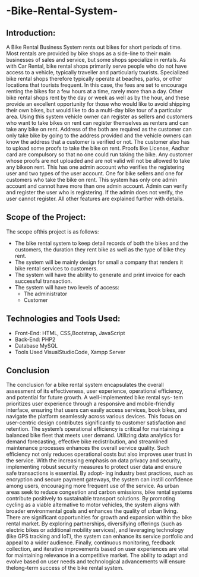 # -Bike-Rental-System-
## Introduction:
A Bike Rental Business System rents out bikes for short periods of time. Most rentals are
provided by bike shops as a side-line to their main businesses of sales and service, but some shops
specialize in rentals. As with Car Rental, bike rental shops primarily serve people who do not have
access to a vehicle, typically traveller and particularly tourists. Specialized bike rental shops
therefore typically operate at beaches, parks, or other locations that tourists frequent. In this case,
the fees are set to encourage renting the bikes for a few hours at a time, rarely more than a day.
Other bike rental shops rent by the day or week as well as by the hour, and these provide an
excellent opportunity for those who would like to avoid shipping their own bikes, but would like
to do a multi-day bike tour of a particular area. Using this system vehicle owner can register as
sellers and customers who want to take bikes on rent can register themselves as renters and can
take any bike on rent. Address of the both are required as the customer can only take bike by going
to the address provided and the vehicle owners can know the address that a customer is verified or
not. The customer also has to upload some proofs to take the bike on rent. Proofs like License,
Aadhar card are compulsory so that no one could run taking the bike. Any customer whose
proofs are not uploaded and are not valid will not be allowed to take any bikeon rent. This has one
admin account who verifies the registering user and two types of the user account. One for bike
sellers and one for customers who take the bike on rent. This system has only one admin
account and cannot have more than one admin account. Admin can verify and register the user
who is registering. If the admin does not verify, the user cannot register. All other features are
explained further with details.
## Scope of the Project:
The scope ofthis project is as follows:
- The bike rental system to keep detail records of both the bikes and the customers,
the duration they rent bike as well as the type of bike they rent.
- The system will be mainly design for small a company that renders it bike rental services to
customers.
- The system will have the ability to generate and print invoice for each successful transaction.
- The system will have two levels of access:
  - The administrator
  - Customer
## Technologies and Tools Used:
- Front-End:
    HTML, CSS,Bootstrap, JavaScript
- Back-End:
    PHP2
- Database MySQL
- Tools Used
    VisualStudioCode, Xampp Server
## Conclusion
The conclusion for a bike rental system encapsulates the overall assessment of its effectiveness, user
experience, operational efficiency, and potential for future growth. A well-implemented bike rental
sys- tem prioritizes user experience through a responsive and mobile-friendly interface, ensuring that
users can easily access services, book bikes, and navigate the platform seamlessly across various
devices. This focus on user-centric design contributes significantly to customer satisfaction and
retention. The system’s operational efficiency is critical for maintaining a balanced bike fleet that
meets user demand. Utilizing data analytics for demand forecasting, effective bike redistribution,
and streamlined maintenance processes enhances the overall service quality. Such efficiency not
only reduces operational costs but also improves user trust in the service. With the increasing
emphasis on data privacy and security, implementing robust security measures to protect user data
and ensure safe transactions is essential. By adopt- ing industry best practices, such as encryption
and secure payment gateways, the system can instill confidence among users, encouraging more
frequent use of the service. As urban areas seek to reduce congestion and carbon emissions, bike
rental systems contribute positively to sustainable transport solutions. By promoting cycling as a
viable alternative to motor vehicles, the system aligns with broader environmental goals and
enhances the quality of urban living. There are significant opportunities for growth and expansion
within the bike rental market. By exploring partnerships, diversifying offerings (such as electric
bikes or additional mobility services), and leveraging technology (like GPS tracking and IoT), the
system can enhance its service portfolio and appeal to a wider audience. Finally, continuous
monitoring, feedback collection, and iterative improvements based on user experiences are vital for
maintaining relevance in a competitive market. The ability to adapt and evolve based on user needs
and technological advancements will ensure thelong-term success of the bike rental system.
